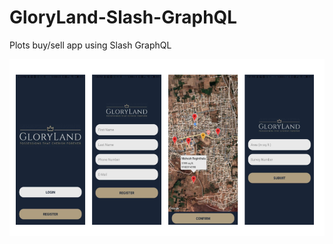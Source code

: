# GloryLand-Slash-GraphQL
Plots buy/sell app using Slash GraphQL

![alt text](https://github.com/Mahesh1735/GloryLand-Slash-GraphQL/blob/main/apppic.png)
